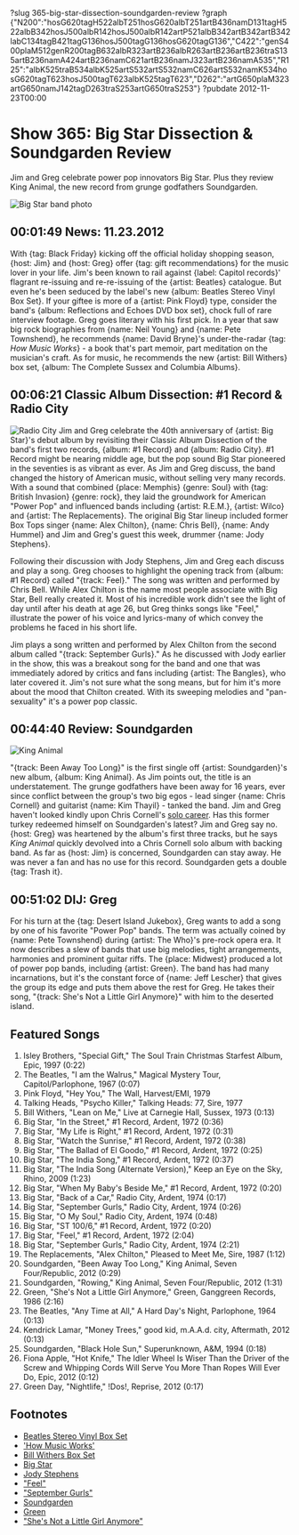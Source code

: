 ?slug 365-big-star-dissection-soundgarden-review
?graph {"N200":"hosG620tagH522albT251hosG620albT251artB436namD131tagH522albB342hosJ500albR142hosJ500albR142artP521albB342artB342artB342labC134tagB421tagG136hosJ500tagG136hosG620tagG136","C422":"genS400plaM512genR200tagB632albR323artB236albR263artB236artB236traS135artB236namA424artB236namC621artB236namJ323artB236namA535","R125":"albK525traB534albK525artS532artS532namC626artS532namK534hosG620tagT623hosJ500tagT623albK525tagT623","D262":"artG650plaM323artG650namJ142tagD263traS253artG650traS253"}
?pubdate 2012-11-23T00:00

# Show 365: Big Star Dissection & Soundgarden Review
Jim and Greg celebrate power pop innovators Big Star. Plus they review King Animal, the new record from grunge godfathers Soundgarden.

![Big Star band photo](http://static.soundopinions.org/images/2009/bigstar.jpg)

## 00:01:49 News: 11.23.2012
With {tag: Black Friday} kicking off the official holiday shopping season, {host: Jim} and {host: Greg} offer {tag: gift recommendations} for the music lover in your life. Jim's been known to rail against {label: Capitol records}' flagrant re-issuing and re-re-issuing of the {artist: Beatles} catalogue. But even he's been seduced by the label's new {album: Beatles Stereo Vinyl Box Set}. If your giftee is more of a {artist: Pink Floyd} type, consider the band's {album: Reflections and Echoes DVD box set}, chock full of rare interview footage. Greg goes literary with his first pick. In a year that saw big rock biographies from {name: Neil Young} and {name: Pete Townshend}, he recommends {name: David Bryne}'s under-the-radar {tag: *How Music Works*} - a book that's part memoir, part meditation on the musician's craft. As for music, he recommends the new {artist: Bill Withers} box set, {album: The Complete Sussex and Columbia Albums}.

## 00:06:21 Classic Album Dissection: #1 Record & Radio City
![Radio City](https://is1-ssl.mzstatic.com/image/thumb/Music5/v4/21/70/16/217016b4-b9ef-d397-7cf1-ef651f2460f4/source/600x600bb.jpg "2351764/910745996")
Jim and Greg celebrate the 40th anniversary of {artist: Big Star}'s debut album by revisiting their Classic Album Dissection of the band's first two records, {album: #1 Record} and {album: Radio City}. #1 Record might be nearing middle age, but the pop sound Big Star pioneered in the seventies is as vibrant as ever. As Jim and Greg discuss, the band changed the history of American music, without selling very many records. With a sound that combined {place: Memphis} {genre: Soul} with {tag: British Invasion} {genre: rock}, they laid the groundwork for American "Power Pop" and influenced bands including {artist: R.E.M.}, {artist: Wilco} and {artist: The Replacements}. The original Big Star lineup included former Box Tops singer {name: Alex Chilton}, {name: Chris Bell}, {name: Andy Hummel} and Jim and Greg's guest this week, drummer {name: Jody Stephens}.

Following their discussion with Jody Stephens, Jim and Greg each discuss and play a song. Greg chooses to highlight the opening track from {album: #1 Record} called "{track: Feel}." The song was written and performed by Chris Bell. While Alex Chilton is the name most people associate with Big Star, Bell really created it. Most of his incredible work didn't see the light of day until after his death at age 26, but Greg thinks songs like "Feel," illustrate the power of his voice and lyrics-many of which convey the problems he faced in his short life.

Jim plays a song written and performed by Alex Chilton from the second album called "{track: September Gurls}." As he discussed with Jody earlier in the show, this was a breakout song for the band and one that was immediately adored by critics and fans including {artist: The Bangles}, who later covered it. Jim's not sure what the song means, but for him it's more about the mood that Chilton created. With its sweeping melodies and "pan-sexuality" it's a power pop classic.

## 00:44:40 Review: Soundgarden
![King Animal](http://is1.mzstatic.com/image/thumb/Music/v4/3d/bb/b6/3dbbb6a2-7896-7d2a-b54c-f74fb2988359/source/600x600bb.jpg "133036/565697062")

"{track: Been Away Too Long}" is the first single off {artist: Soundgarden}'s new album, {album: King Animal}. As Jim points out, the title is an understatement. The grunge godfathers have been away for 16 years, ever since conflict between the group's two big egos - lead singer {name: Chris Cornell} and guitarist {name: Kim Thayil} - tanked the band. Jim and Greg haven't looked kindly upon Chris Cornell's [solo
career](show/172/review/chriscornell). Has this former turkey redeemed himself on Soundgarden's latest? Jim and Greg say no. {host: Greg} was heartened by the album's first three tracks, but he says *King Animal* quickly devolved into a Chris Cornell solo album with backing band. As far as {host: Jim} is concerned, Soundgarden can stay away. He was never a fan and has no use for this record. Soundgarden gets a double {tag: Trash it}.

## 00:51:02 DIJ: Greg
For his turn at the {tag: Desert Island Jukebox}, Greg wants to add a song by one of his favorite "Power Pop" bands. The term was actually coined by {name: Pete Townshend} during {artist: The Who}'s pre-rock opera era. It now describes a slew of bands that use big melodies, tight arrangements, harmonies and prominent guitar riffs. The {place: Midwest} produced a lot of power pop bands, including {artist: Green}. The band has had many incarnations, but it's the constant force of {name: Jeff Lescher} that gives the group its edge and puts them above the rest for Greg. He takes their song, "{track: She's Not a Little Girl Anymore}" with him to the deserted island.

## Featured Songs
1. Isley Brothers, "Special Gift," The Soul Train Christmas Starfest Album, Epic, 1997 (0:22)
2. The Beatles, "I am the Walrus," Magical Mystery Tour, Capitol/Parlophone, 1967 (0:07)
3. Pink Floyd, "Hey You," The Wall, Harvest/EMI, 1979 
4. Talking Heads, "Psycho Killer," Talking Heads: 77, Sire, 1977
5. Bill Withers, "Lean on Me," Live at Carnegie Hall, Sussex, 1973 (0:13)
6. Big Star, "In the Street," #1 Record, Ardent, 1972 (0:36)
7. Big Star, "My Life is Right," #1 Record, Ardent, 1972 (0:31)
8. Big Star, "Watch the Sunrise," #1 Record, Ardent, 1972 (0:38)
9. Big Star, "The Ballad of El Goodo," #1 Record, Ardent, 1972 (0:25)
10. Big Star, "The India Song," #1 Record, Ardent, 1972 (0:37)
11. Big Star, "The India Song (Alternate Version)," Keep an Eye on the Sky, Rhino, 2009 (1:23)
12. Big Star, "When My Baby's Beside Me," #1 Record, Ardent, 1972 (0:20)
13. Big Star, "Back of a Car," Radio City, Ardent, 1974 (0:17)
14. Big Star, "September Gurls," Radio City, Ardent, 1974 (0:26)
15. Big Star, "O My Soul," Radio City, Ardent, 1974 (0:48)
16. Big Star, "ST 100/6," #1 Record, Ardent, 1972 (0:20)
17. Big Star, "Feel," #1 Record, Ardent, 1972 (2:04)
18. Big Star, "September Gurls," Radio City, Ardent, 1974 (2:21)
19. The Replacements, "Alex Chilton," Pleased to Meet Me, Sire, 1987 (1:12)
20. Soundgarden, "Been Away Too Long," King Animal, Seven Four/Republic, 2012 (0:29)
21. Soundgarden, "Rowing," King Animal, Seven Four/Republic, 2012 (1:31)
22. Green, "She's Not a Little Girl Anymore," Green, Ganggreen Records, 1986 (2:16)
23. The Beatles, "Any Time at All," A Hard Day's Night, Parlophone, 1964 (0:13)
24. Kendrick Lamar, "Money Trees," good kid, m.A.A.d. city, Aftermath, 2012 (0:13)
25. Soundgarden, "Black Hole Sun," Superunknown, A&M, 1994 (0:18)
26. Fiona Apple, "Hot Knife," The Idler Wheel Is Wiser Than the Driver of the Screw and Whipping Cords Will Serve You More Than Ropes Will Ever Do, Epic, 2012 (0:12)
28. Green Day, "Nightlife," !Dos!, Reprise, 2012 (0:17)

## Footnotes 
- [Beatles Stereo Vinyl Box Set](http://www.allmusic.com/blog/post/beatles-stereo-vinyl-box-set-giveaway/)
- ['How Music Works'](http://www.amazon.com/How-Music-Works-David-Byrne/dp/1936365537)
- [Bill Withers Box Set](http://www.amazon.com/Complete-Sussex-Columbia-Albums-Collection/dp/B008S80PCE)
- [Big Star](http://bigstarband.com/)
- [Jody Stephens](http://www.allmusic.com/artist/jody-stephens-mn0000114440)
- ["Feel"](https://www.youtube.com/watch?v=KHoJK7F-KSM)
- ["September Gurls"](https://www.youtube.com/watch?v=qAIuim4GXK0)
- [Soundgarden](http://soundgardenworld.com/)
- [Green](http://blogs.suntimes.com/music/2010/10/not_easy_being_green_chicago_b.html)
- ["She's Not a Little Girl Anymore"](https://www.youtube.com/watch?v=BrH87zE04Os)
